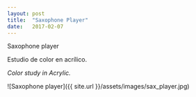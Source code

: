 ```yaml
---
layout: post
title:  "Saxophone Player"
date:   2017-02-07
---
```


Saxophone player

Estudio de color en acrílico.

_Color study in Acrylic._

![Saxophone player]({{ site.url }}/assets/images/sax_player.jpg)

